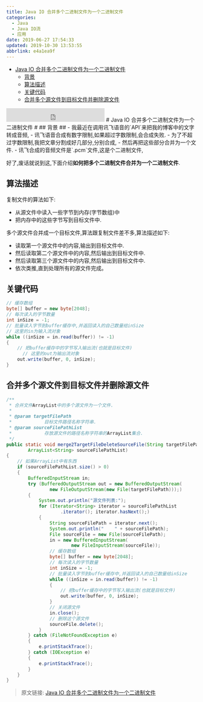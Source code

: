 ```yaml
---
title: Java IO 合并多个二进制文件为一个二进制文件
categories: 
  - Java
  - Java IO流
  - 应用
date: 2019-06-27 17:54:33
updated: 2019-10-30 13:53:55
abbrlink: e4a1ea9f
---
```

- [Java IO 合并多个二进制文件为一个二进制文件](/blog/html/e4a1ea9f/#Java-IO-合并多个二进制文件为一个二进制文件)
    - [背景](/blog/html/e4a1ea9f/#背景)
    - [算法描述](/blog/html/e4a1ea9f/#算法描述)
    - [关键代码](/blog/html/e4a1ea9f/#关键代码)
    - [合并多个源文件到目标文件并删除源文件](/blog/html/e4a1ea9f/#合并多个源文件到目标文件并删除源文件)

<!--more-->
<script src="https://cdn.bootcss.com/jquery/3.4.0/jquery.slim.min.js"></script>
<script>$(document).ready(function () {$(".post-body > ul:nth-child(1)").hide();});</script>

<!--end-->
<iframe height="36" width="260" src="https://www.ximalaya.com/thirdparty/player/sound/player.html?id=193870569&type=red" frameborder=0 allowfullscreen></iframe>
# Java IO 合并多个二进制文件为一个二进制文件 #
## 背景 ##
- 我最近在调用讯飞语音的`API`来把我的博客中的文字转成音频,
- 讯飞语音合成有数字限制,如果超过字数限制,会合成失败.
- 为了不超过字数限制,我把文章分割成好几部分,分别合成,
- 然后再把这些部分合并为一个文件.
- 讯飞合成的音频文件是`.pcm`文件,这是个二进制文件,

好了,废话就说到这,下面介绍**如何把多个二进制文件合并为一个二进制文件**.
## 算法描述 ##
复制文件的算法如下:
- 从源文件中读入一些字节到内存(字节数组)中
- 把内存中的这些字节写到目标文件中.

多个源文件合并成一个目标文件,算法跟复制文件差不多,算法描述如下:
- 读取第一个源文件中的内容,输出到目标文件中.
- 然后读取第二个源文件中的内容,然后输出到目标文件中.
- 然后读取第三个源文件中的内容,然后输出到目标文件中.
- 依次类推,直到处理所有的源文件完成。

## 关键代码 ##
```java
// 缓存数组
byte[] buffer = new byte[2048];
// 每次读入的字节数量
int inSize = -1;
// 批量读入字节到buffer缓存中,并返回读入的自己数量给inSize
// 这里的in为输入流对象
while ((inSize = in.read(buffer)) != -1)
{
	// 把buffer缓存中的字节写入输出流(也就是目标文件)
      // 这里的out为输出流对象  
	out.write(buffer, 0, inSize);
}
```
## 合并多个源文件到目标文件并删除源文件 ##
```java
/**
 * 合并文件ArrayList中的多个源文件为一个文件.
 * 
 * @param targetFilePath
 *            目标文件路径名称字符串.
 * @param sourceFilePathList
 *            存放源文件的路径名称字符串的ArrayList集合.
 */
public static void merge2TargetFileDeleteSourceFile(String targetFilePath,
		ArrayList<String> sourceFilePathList)
{
	// 如果ArrayList中有东西
	if (sourceFilePathList.size() > 0)
	{
		BufferedInputStream in;
		try (BufferedOutputStream out = new BufferedOutputStream(
				new FileOutputStream(new File(targetFilePath)));)
		{
			System.out.println("源文件列表:");
			for (Iterator<String> iterator = sourceFilePathList
					.iterator(); iterator.hasNext();)
			{
				String sourceFilePath = iterator.next();
				System.out.println("    " + sourceFilePath);
				File sourceFile = new File(sourceFilePath);
				in = new BufferedInputStream(
						new FileInputStream(sourceFile));
				// 缓存数组
				byte[] buffer = new byte[2048];
				// 每次读入的字节数量
				int inSize = -1;
				// 批量读入字节到buffer缓存中,并返回读入的自己数量给inSize
				while ((inSize = in.read(buffer)) != -1)
				{
					// 把buffer缓存中的字节写入输出流(也就是目标文件)
					out.write(buffer, 0, inSize);
				}
				// 关闭源文件
				in.close();
				// 删除这个源文件
				sourceFile.delete();
			}
		} catch (FileNotFoundException e)
		{
			e.printStackTrace();
		} catch (IOException e)
		{
			e.printStackTrace();
		}
	}
}
```
>原文链接: [Java IO 合并多个二进制文件为一个二进制文件](https://lanlan2017.github.io/blog/e4a1ea9f/)
